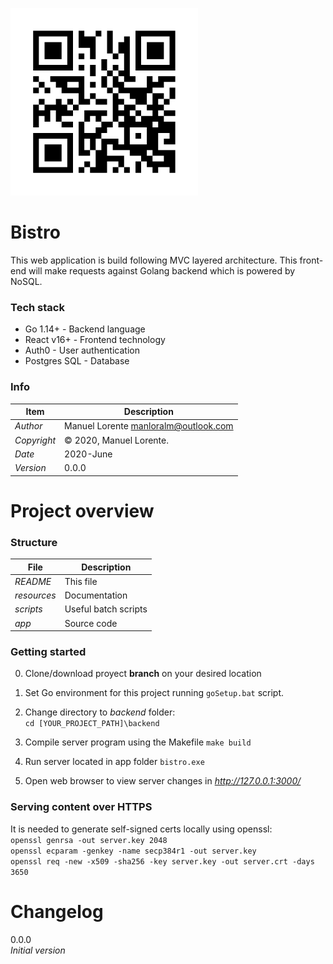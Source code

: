 ![](https://github.com/manulorente/bistro/blob/master/resources/logo.jpeg?raw=true)

**Bistro**
================================================
This web application is build following MVC layered architecture. 
This front-end will make requests against Golang backend which is powered by NoSQL.

### Tech stack
* Go 1.14+  		- Backend language
* React v16+ 		- Frontend technology
* Auth0 			- User authentication
* Postgres SQL 		- Database

### Info
| Item     		| Description |
| ----------- 	| ----------- |
| *Author*  	| Manuel Lorente <manloralm@outlook.com> |
| *Copyright*  	| © 2020, Manuel Lorente.       |
| *Date*  		| 2020-June |
| *Version*  	| 0.0.0 |


Project overview
==============
### Structure
| File      		| Description |
| ----------- 		| ----------- |
| *README*  		| This file |
| *resources*  		| Documentation |
| *scripts*  		| Useful batch scripts|
| *app*  			| Source code |


### Getting started
0. Clone/download proyect **branch** on your desired location

1. Set Go environment for this project running `goSetup.bat` script. 

2. Change directory to *backend* folder:  
``cd [YOUR_PROJECT_PATH]\backend``

3. Compile server program using the Makefile
`make build`  

4. Run server located in app folder
`bistro.exe`  

5. Open web browser to view server changes in *http://127.0.0.1:3000/* 


### Serving content over HTTPS
It is needed to generate self-signed certs locally using openssl:  
`openssl genrsa -out server.key 2048`  
`openssl ecparam -genkey -name secp384r1 -out server.key`  
`openssl req -new -x509 -sha256 -key server.key -out server.crt -days 3650`  

Changelog
==============
0.0.0  
		*Initial version*